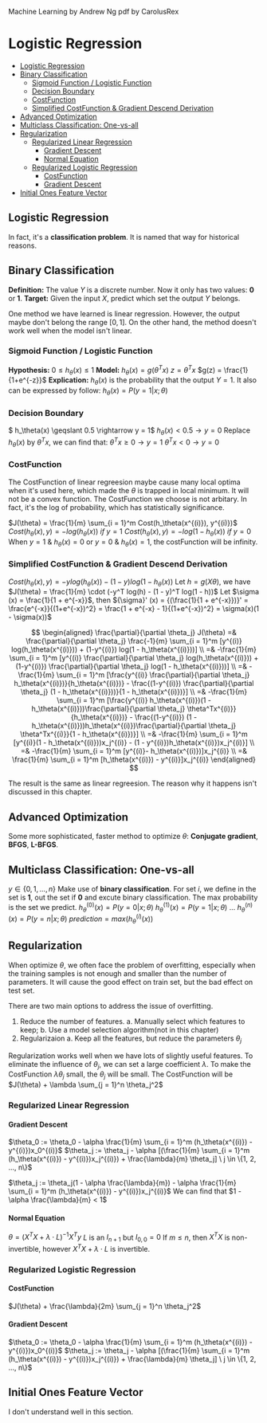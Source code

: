 Machine Learning by Andrew Ng
pdf by CarolusRex
# Logistic Regression

<!-- code_chunk_output -->

- [Logistic Regression](#logistic-regression)
- [Binary Classification](#binary-classification)
  - [Sigmoid Function / Logistic Function](#sigmoid-function-logistic-function)
  - [Decision Boundary](#decision-boundary)
  - [CostFunction](#costfunction)
  - [Simplified CostFunction & Gradient Descend Derivation](#simplified-costfunction-gradient-descend-derivation)
- [Advanced Optimization](#advanced-optimization)
- [Multiclass Classification: One-vs-all](#multiclass-classification-one-vs-all)
- [Regularization](#regularization)
  - [Regularized Linear Regression](#regularized-linear-regression)
    - [Gradient Descent](#gradient-descent)
    - [Normal Equation](#normal-equation)
  - [Regularized Logistic Regression](#regularized-logistic-regression)
    - [CostFunction](#costfunction-1)
    - [Gradient Descent](#gradient-descent-1)
- [Initial Ones Feature Vector](#initial-ones-feature-vector)

<!-- /code_chunk_output -->


## Logistic Regression
In fact, it's a **classification problem**. It is named that way for historical reasons.

## Binary Classification
**Definition:** The value $Y$ is a discrete number. Now it only has two values: **0** or **1**.
**Target:** Given the input $X$, predict which set the output $Y$ belongs.

One method we have learned is linear regression. However, the output maybe don't belong the range $[0, 1]$. On the other hand, the method doesn't work well when the model isn't linear.

### Sigmoid Function / Logistic Function
**Hypothesis:** $0 \leqslant h_\theta(x) \leqslant 1$
**Model:** 
$h_\theta(x) = g(\theta^T x)$
$z = \theta^T x$
$g(z) = \frac{1}{1+e^{-z}}$
**Explication:** $h_\theta(x)$ is the probability that the output $Y = 1$. It also can be expressed by follow: $h_\theta(x) = P(y = 1|x;\theta)$

### Decision Boundary
$ h_\theta(x) \geqslant 0.5 \rightarrow y = 1$
$h_\theta(x) < 0.5 \rightarrow y = 0$
Replace $h_\theta(x)$ by $\theta^T x$, we can find that:
$\theta^T x \geqslant 0 \rightarrow y = 1$
$\theta^T x < 0 \rightarrow y = 0$

### CostFunction
The CostFunction of linear regreesion maybe cause many local optima when it's used here, which made the $\theta$ is trapped in local minimum. It will not be a convex function.
The CostFunction we choose is not arbitary. In fact, it's the log of probability, which has statistically significance.

$J(\theta) = \frac{1}{m} \sum_{i = 1}^m Cost(h_\theta(x^{(i)}), y^{(i)})$
$Cost(h_\theta(x), y) = -log(h_\theta(x))\ if\ y = 1$
$Cost(h_\theta(x), y) = -log(1 - h_\theta(x))\ if\ y = 0$
When $y = 1\ \&\ h_\theta(x) = 0$ or $y = 0\ \&\ h_\theta(x) = 1$, the costFunction will be infinity.

### Simplified CostFunction & Gradient Descend Derivation
$Cost(h_\theta(x), y) = -ylog(h_\theta(x)) - (1 - y)log(1-h_\theta(x))$
Let $h = g(X\theta)$, we have $J(\theta) = \frac{1}{m} \cdot (-y^T log(h) - (1 - y)^T log(1 - h))$
Let $\sigma (x) = \frac{1}{1 + e^{-x}}$, then ${\sigma}' (x) = {(\frac{1}{1 + e^{-x}})}' = \frac{e^{-x}}{(1+e^{-x})^2} = \frac{1 + e^{-x} - 1}{(1+e^{-x})^2} = \sigma(x)(1 - \sigma(x))$

$$
\begin{aligned}
\frac{\partial}{\partial \theta_j} J(\theta) =& \frac{\partial}{\partial \theta_j} \frac{-1}{m} \sum_{i = 1}^m [y^{(i)} log(h_\theta(x^{(i)})) + (1-y^{(i)}) log(1 - h_\theta(x^{(i)}))] \\
=& -\frac{1}{m} \sum_{i = 1}^m [y^{(i)} \frac{\partial}{\partial \theta_j} log(h_\theta(x^{(i)})) + (1-y^{(i)}) \frac{\partial}{\partial \theta_j} log(1 - h_\theta(x^{(i)}))] \\
=& -\frac{1}{m} \sum_{i = 1}^m [\frac{y^{(i)} \frac{\partial}{\partial \theta_j} h_\theta(x^{(i)})}{h_\theta(x^{(i)})} - \frac{(1-y^{(i)}) \frac{\partial}{\partial \theta_j} (1 - h_\theta(x^{(i)}))}{1 - h_\theta(x^{(i)})}] \\
=& -\frac{1}{m} \sum_{i = 1}^m [\frac{y^{(i)} h_\theta(x^{(i)})(1 - h_\theta(x^{(i)}))\frac{\partial}{\partial \theta_j} \theta^Tx^{(i)}}{h_\theta(x^{(i)})} - \frac{(1-y^{(i)}) (1 - h_\theta(x^{(i)}))h_\theta(x^{(i)})\frac{\partial}{\partial \theta_j} \theta^Tx^{(i)}}{1 - h_\theta(x^{(i)})}] \\
=& -\frac{1}{m} \sum_{i = 1}^m [y^{(i)}(1 - h_\theta(x^{(i)}))x_j^{(i)} - (1 - y^{(i)})h_\theta(x^{(i)})x_j^{(i)}] \\
=& -\frac{1}{m} \sum_{i = 1}^m [y^{(i)}- h_\theta(x^{(i)})]x_j^{(i)} \\
=& \frac{1}{m} \sum_{i = 1}^m [h_\theta(x^{(i)}) - y^{(i)}]x_j^{(i)}
\end{aligned}
$$

The result is the same as linear regreesion. The reason why it happens isn't discussed in this chapter.

## Advanced Optimization
Some more sophisticated, faster method to optimize $\theta$: **Conjugate gradient**, **BFGS**, **L-BFGS**.

## Multiclass Classification: One-vs-all
$y \in \{0, 1, ..., n\}$
Make use of **binary classification**.
For set $i$, we define in the set is **1**, out the set if **0** and excute binary classification. The max probability is the set we predict.
$h_\theta^{(0)}(x) = P(y = 0|x;\theta)$
$h_\theta^{(1)}(x) = P(y = 1|x;\theta)$
$...$
$h_\theta^{(n)}(x) = P(y = n|x;\theta)$
$prediction = max(h_\theta^{(i)}(x))$

## Regularization
When optimize $\theta$, we often face the problem of overfitting, especially when the training samples is not enough and smaller than the number of parameters. It will cause the good effect on train set, but the bad effect on test set.

There are two main options to address the issue of overfitting.
1. Reduce the number of features.
a. Manually select which features to keep;
b. Use a model selection algorithm(not in this chapter)
2. Regularizaion
a. Keep all the features, but reduce the parameters $\theta_j$

Regularization works well when we have lots of slightly useful features.
To eliminate the influence of $\theta_j$, we can set a large coefficient $\lambda$. To make the CostFunction $\lambda \theta_j$ small, the $\theta_j$ will be small.
The CostFunction will be $J(\theta) + \lambda \sum_{j = 1}^n \theta_j^2$

### Regularized Linear Regression
#### Gradient Descent
$\theta_0 := \theta_0 - \alpha \frac{1}{m} \sum_{i = 1}^m (h_\theta(x^{(i)}) - y^{(i)})x_0^{(i)}$
$\theta_j := \theta_j - \alpha [(\frac{1}{m} \sum_{i = 1}^m (h_\theta(x^{(i)}) - y^{(i)})x_j^{(i)}) + \frac{\lambda}{m} \theta_j] \ j \in \{1, 2, ..., n\}$

$\theta_j := \theta_j(1 - \alpha \frac{\lambda}{m}) - \alpha \frac{1}{m} \sum_{i = 1}^m (h_\theta(x^{(i)}) - y^{(i)})x_j^{(i)}$
We can find that $1 - \alpha \frac{\lambda}{m} < 1$

#### Normal Equation
$\theta = (X^TX + \lambda \cdot L)^{-1} X^T y$
$L$ is an $I_{n+1}$ but $I_{0, 0} = 0$
If $m \leqslant n$, then $X^TX$ is non-invertible, however $X^TX + \lambda \cdot L$ is invertible.

### Regularized Logistic Regression
#### CostFunction
$J(\theta) + \frac{\lambda}{2m} \sum_{j = 1}^n \theta_j^2$

#### Gradient Descent
$\theta_0 := \theta_0 - \alpha \frac{1}{m} \sum_{i = 1}^m (h_\theta(x^{(i)}) - y^{(i)})x_0^{(i)}$
$\theta_j := \theta_j - \alpha [(\frac{1}{m} \sum_{i = 1}^m (h_\theta(x^{(i)}) - y^{(i)})x_j^{(i)}) + \frac{\lambda}{m} \theta_j] \ j \in \{1, 2, ..., n\}$

## Initial Ones Feature Vector
I don't understand well in this section.